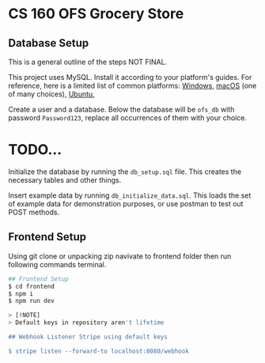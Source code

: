 # CS 160 OFS Grocery Store

## Database Setup

This is a general outline of the steps NOT FINAL.

This project uses MySQL. Install it according to your platform's guides.
For reference, here is a limited list of common platforms:
[Windows](https://dev.mysql.com/downloads/installer/),
[macOS](https://dev.mysql.com/downloads/mysql/8.0.html) (one of many choices),
[Ubuntu](https://www.digitalocean.com/community/tutorials/how-to-install-mysql-on-ubuntu-22-04),

Create a user and a database. Below the database will be `ofs_db` with password `Password123`, replace all occurrences of them with your choice.

# TODO...

Initialize the database by running the `db_setup.sql` file. This creates the necessary tables and other things.

Insert example data by running `db_initialize_data.sql`. This loads the set of example data for demonstration purposes, or use postman to test out POST methods.

## Frontend Setup

Using git clone or unpacking zip navivate to frontend folder  then run following commands terminal.
```bash
## Frontend Setup
$ cd frontend
$ npm i
$ npm run dev

> [!NOTE]
> Default keys in repository aren't lifetime

## Webhook Listener Stripe using default keys

$ stripe listen --forward-to localhost:8080/webhook


